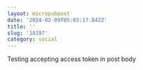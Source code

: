 ```yaml
---
layout: micropubpost
date: '2024-02-09T05:03:17.842Z'
title: ''
slug: '18197'
category: social
---
```

Testing accepting access token in post body
